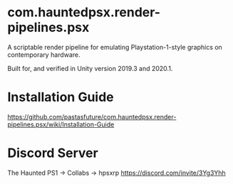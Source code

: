 # com.hauntedpsx.render-pipelines.psx
A scriptable render pipeline for emulating Playstation-1-style graphics on contemporary hardware.

Built for, and verified in Unity version 2019.3 and 2020.1.

# Installation Guide
https://github.com/pastasfuture/com.hauntedpsx.render-pipelines.psx/wiki/Installation-Guide

# Discord Server
The Haunted PS1 -> Collabs -> hpsxrp
https://discord.com/invite/3Yg3Yhh
